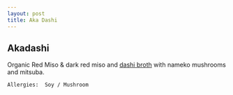 ```yaml
---
layout: post
title: Aka Dashi
---
```


## Akadashi

Organic Red Miso & dark red miso and [dashi broth](../sauces/dashi-for-cooking) with nameko mushrooms and mitsuba.

```
Allergies:  Soy / Mushroom
```
